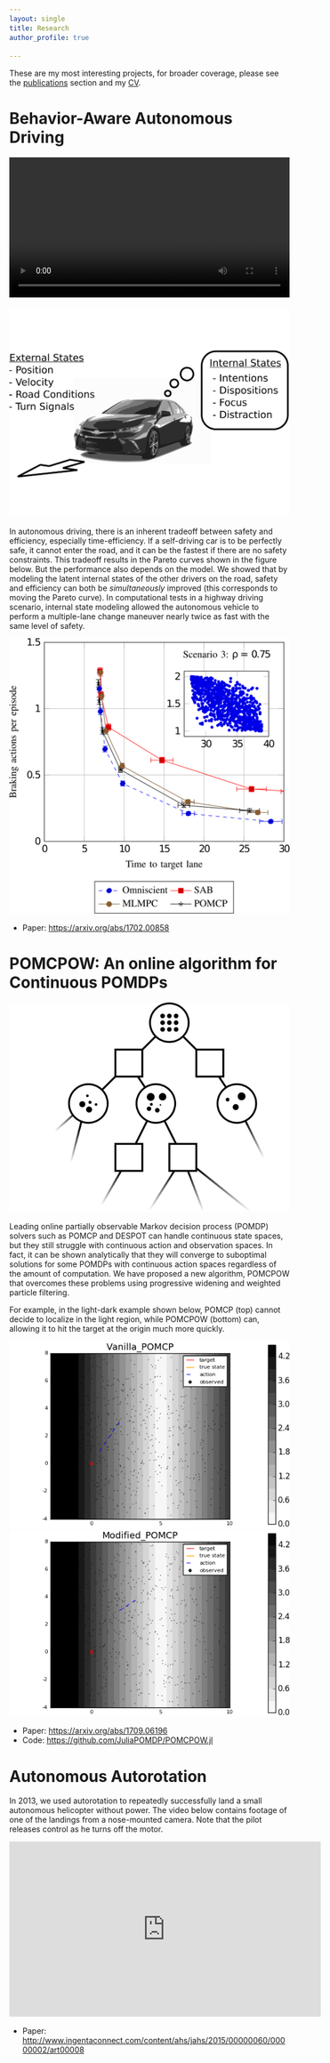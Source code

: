```yaml
---
layout: single
title: Research
author_profile: true

---
```


These are my most interesting projects, for broader coverage, please see the [publications](/publications) section and my [CV](/cv/cv.pdf).

# Behavior-Aware Autonomous Driving

<video autoplay="autoplay" loop="loop" width="100%" controls>
  <source src="/assets/videos/highway_planning.webm" type="video/webm">
  <source src="/assets/videos/highway_planning.mp4" type="video/mp4">
  <source src="/assets/videos/highway_planning.ogv" type="video/ogg">
  ![Highway Lane Change Planning](assets/images/highway_planning.png)
</video>

![Internal States](assets/images/states.svg.png)

In autonomous driving, there is an inherent tradeoff between safety and efficiency, especially time-efficiency.
If a self-driving car is to be perfectly safe, it cannot enter the road, and it can be the fastest if there are no safety constraints.
This tradeoff results in the Pareto curves shown in the figure below.
But the performance also depends on the model.
We showed that by modeling the latent internal states of the other drivers on the road, safety and efficiency can both be *simultaneously* improved (this corresponds to moving the Pareto curve).
In computational tests in a highway driving scenario, internal state modeling allowed the autonomous vehicle to perform a multiple-lane change maneuver nearly twice as fast with the same level of safety.

![Safety-Efficiency Tradeoff](assets/images/pareto.png)

- Paper: [https://arxiv.org/abs/1702.00858 ](https://arxiv.org/abs/1702.00858)


# POMCPOW: An online algorithm for Continuous POMDPs

![POMCPOW Tree](assets/images/pomcpow.png)

Leading online partially observable Markov decision process (POMDP) solvers such as POMCP and DESPOT can handle continuous state spaces, but they still struggle with continuous action and observation spaces.
In fact, it can be shown analytically that they will converge to suboptimal solutions for some POMDPs with continuous action spaces regardless of the amount of computation.
We have proposed a new algorithm, POMCPOW that overcomes these problems using progressive widening and weighted particle filtering. 

For example, in the light-dark example shown below, POMCP (top) cannot decide to localize in the light region, while POMCPOW (bottom) can, allowing it to hit the target at the origin much more quickly.

![Light-dark bad](/assets/images/ld_bad.gif)![Light-dark good](/assets/images/ld_good.gif)

- Paper: [https://arxiv.org/abs/1709.06196 ](https://arxiv.org/abs/1709.06196)
- Code: [https://github.com/JuliaPOMDP/POMCPOW.jl ](https://github.com/JuliaPOMDP/POMCPOW.jl)


# Autonomous Autorotation

In 2013, we used autorotation to repeatedly successfully land a small autonomous helicopter without power.
The video below contains footage of one of the landings from a nose-mounted camera.
Note that the pilot releases control as he turns off the motor.

<iframe width="560" height="315" src="https://www.youtube.com/embed/mAFeDq9ZdH4" frameborder="0" allow="autoplay; encrypted-media" allowfullscreen></iframe>

- Paper: [http://www.ingentaconnect.com/content/ahs/jahs/2015/00000060/00000002/art00008 ](http://www.ingentaconnect.com/content/ahs/jahs/2015/00000060/00000002/art00008)
